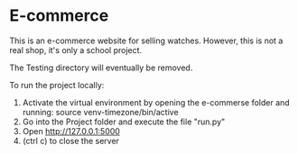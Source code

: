 # E-commerce
This is an e-commerce website for selling watches. However, this is not a real shop, it's only a school project.

The Testing directory will eventually be removed.

To run the project locally:

1. Activate the virtual environment by opening the e-commerse folder and running: source venv-timezone/bin/active
2. Go into the Project folder and execute the file "run.py"
3. Open <http://127.0.0.1:5000>
4. (ctrl c) to close the server
